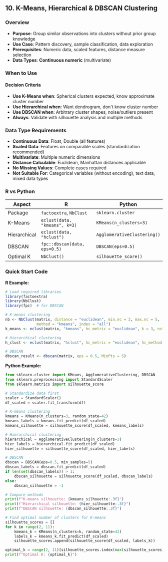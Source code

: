 ## **10. K-Means, Hierarchical & DBSCAN Clustering**

### Overview
- **Purpose**: Group similar observations into clusters without prior group knowledge
- **Use Case**: Pattern discovery, sample classification, data exploration
- **Prerequisites**: Numeric data, scaled features, distance measure selection
- **Data Types**: **Continuous numeric** (multivariate)

### When to Use
#### Decision Criteria
- **Use K-Means when**: Spherical clusters expected, know approximate cluster number
- **Use Hierarchical when**: Want dendrogram, don't know cluster number
- **Use DBSCAN when**: Arbitrary cluster shapes, noise/outliers present
- **Always**: Validate with silhouette analysis and multiple methods

### Data Type Requirements
- **Continuous Data**: Float, Double (all features)
- **Scaled Data**: Features on comparable scales (standardization recommended)
- **Multivariate**: Multiple numeric dimensions
- **Distance Calculable**: Euclidean, Manhattan distances applicable
- **No Missing Values**: Complete cases required
- **Not Suitable For**: Categorical variables (without encoding), text data, mixed data types

### R vs Python

| Aspect | R | Python |
|--------|---|--------|
| Package | `factoextra`, `NbClust` | `sklearn.cluster` |
| K-Means | `eclust(data, "kmeans", k=3)` | `KMeans(n_clusters=3)` |
| Hierarchical | `eclust(data, "hclust")` | `AgglomerativeClustering()` |
| DBSCAN | `fpc::dbscan(data, eps=0.5)` | `DBSCAN(eps=0.5)` |
| Optimal K | `NbClust()` | `silhouette_score()` |

### Quick Start Code

**R Example:**
```r
# Load required libraries
library(factoextra)
library(NbClust)
library(fpc)  # for DBSCAN

# K-means clustering
nb <- NbClust(matrix, distance = "euclidean", min.nc = 2, max.nc = 5, 
              method = "kmeans", index = "all")
k_means <- eclust(matrix, "kmeans", hc_metric = "euclidean", k = 3, nstart = 25)

# Hierarchical clustering  
h_clust <- eclust(matrix, "hclust", hc_metric = "euclidean", hc_method = "ward.D")

# DBSCAN
dbscan_result <- dbscan(matrix, eps = 0.5, MinPts = 5)
```

**Python Example:**
```python
from sklearn.cluster import KMeans, AgglomerativeClustering, DBSCAN
from sklearn.preprocessing import StandardScaler
from sklearn.metrics import silhouette_score

# Standardize data first
scaler = StandardScaler()
df_scaled = scaler.fit_transform(df)

# K-means clustering
kmeans = KMeans(n_clusters=3, random_state=42)
kmeans_labels = kmeans.fit_predict(df_scaled)
kmeans_silhouette = silhouette_score(df_scaled, kmeans_labels)

# Hierarchical clustering
hierarchical = AgglomerativeClustering(n_clusters=3)
hier_labels = hierarchical.fit_predict(df_scaled)
hier_silhouette = silhouette_score(df_scaled, hier_labels)

# DBSCAN
dbscan = DBSCAN(eps=0.5, min_samples=5)
dbscan_labels = dbscan.fit_predict(df_scaled)
if len(set(dbscan_labels)) > 1:
    dbscan_silhouette = silhouette_score(df_scaled, dbscan_labels)
else:
    dbscan_silhouette = -1

# Compare methods
print(f"K-means silhouette: {kmeans_silhouette:.3f}")
print(f"Hierarchical silhouette: {hier_silhouette:.3f}")
print(f"DBSCAN silhouette: {dbscan_silhouette:.3f}")

# Find optimal number of clusters for K-means
silhouette_scores = []
for k in range(2, 11):
    kmeans_k = KMeans(n_clusters=k, random_state=42)
    labels_k = kmeans_k.fit_predict(df_scaled)
    silhouette_scores.append(silhouette_score(df_scaled, labels_k))

optimal_k = range(2, 11)[silhouette_scores.index(max(silhouette_scores))]
print(f"Optimal K: {optimal_k}")
```
